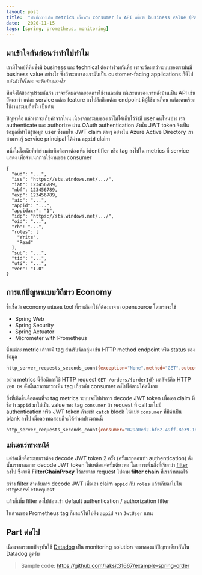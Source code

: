 ```yaml
---
layout: post
title:  "บันทึกการเก็บ metrics เกี่ยวกับ consumer ใน API เพื่อวัด business value (Part 1)"
date:   2020-11-15
tags: [spring, prometheus, monitoring]
---
```


## มาเข้าใจกันก่อนว่าทำไปทำไม

เรามีโจทย์ที่ทีมซึ่งมี business และ technical ต้องทำร่วมกันคือ เราจะวัดผลว่าระบบของเรามันมี business value อย่างไร ซึ่งถ้าระบบของเรามันเป็น customer-facing applications ก็ดีไป *แล้วถ้าไม่ใช่ละ จะวัดกันอย่างไร*  

ทีมจึงได้ข้อสรุปร่วมกันว่า เราจะวัดผลจากยอดการใช้งานละกัน เช่นระบบของเราหลังบ้านเป็น API เช่น วัดเอาว่า แต่ละ service แต่ละ feature ลงไปลึกถึงแต่ละ endpoint มีผู้ใช้งานกี่คน แต่ละคนเรียกใช้งานระบบกี่ครั้ง เป็นต้น  

ปัญหาคือ แล้วเราจะเก็บค่าจากไหน เนื่องจากระบบของเราไม่ได้เก็บไว้ว่ามี user คนไหนบ้าง เรา authenticate และ authorize ผ่าน OAuth authentication ดังนั้น JWT token จึงเป็นข้อมูลที่ทำให้รู้ข้อมูล user ซึ่งพบใน JWT claim ต่างๆ อย่างใน Azure Active Directory เราสามารถรู้ service principal ได้ผ่าน `appid` claim  

หนึ่งในไอเดียที่ทำร่วมกับทีมคือเราต้องเพิ่ม identifier หรือ tag ลงไปใน metrics ที่ service แสดง เพื่อจำแนกการใช้งานของ consumer  

```jsonc
{
  "aud": "...",
  "iss": "https://sts.windows.net/.../",
  "iat": 123456789,
  "nbf": 123456789,
  "exp": 123456789,
  "aio": "...",
  "appid": "...",
  "appidacr": "1",
  "idp": "https://sts.windows.net/.../",
  "oid": "...",
  "rh": "...",
  "roles": [
    "Write",
    "Read"
  ],
  "sub": "...",
  "tid": "...",
  "uti": "...",
  "ver": "1.0"
}
```

## การแก้ปัญหาแบบวิถีชาว Economy
ขึ้นชื่อว่า economy แน่นอน tool ที่เราเลือกใช้ก็ต้องมาจาก opensource โดยเราจะใช้ 

- Spring Web
- Spring Security
- Spring Actuator
- Micrometer with Prometheus

ซึ่งแต่ละ metric เค้าจะมี tag สำหรับจัดกลุ่ม เช่น HTTP method endpoint หรือ status ของข้อมูล  

```sh
http_server_requests_seconds_count{exception="None",method="GET",outcome="SUCCESS",status="200",uri="/orders/{orderId}",} 1.0
```

อย่าง metrics นี้คือมีการใช้ HTTP request `GET /orders/{orderId}` ผลลัพธ์คือ HTTP `200 OK` ดังนั้นเราสามารถเพิ่ม tag เกี่ยวกับ consumer ลงไปได้ตามโค้ดนี้เลย

<script src="https://gist.github.com/raksit31667/2bcfc3b06e65ada30f7569f0897f5623.js"></script>

สิ่งที่เกิดขึ้นคือตอนที่จะ tag metrics ระบบจะไปทำการ decode JWT token เพื่อเอา claim ที่ชื่อว่า `appid` มาใส่เป็น value ของ tag `consumer` ถ้า request ที่ call มาไม่มี authentication หรือ JWT token ก็จะเข้า `catch` block ให้แปะ `consumer` ที่มีค่าเป็น blank ลงไป เมื่อลองทดสอบก็จะได้ค่ามาประมาณนี้  

```sh
http_server_requests_seconds_count{consumer="029a0ed2-bf62-49ff-8e39-1d80f909d9bd",exception="None",method="GET",outcome="SUCCESS",status="200",uri="/orders/{orderId}",} 1.0
```

### แน่นอนว่าทำงานได้
แต่ข้อเสียคือระบบเราต้อง decode JWT token 2 ครั้ง (ครั้งแรกตอนทำ authentication) ดังนั้นเรามาลดการ decode JWT token ให้เหลือแค่ครั้งเดียวพอ โดยการเพิ่มสิ่งที่เรียกว่า [filter](https://spring.io/guides/topicals/spring-security-architecture) ลงไป ซึ่งจะมี **FilterChainProxy** ไว้กระจาย request ไปตาม **filter chain** ที่เรากำหนดไว้

สร้าง filter สำหรับการ decode JWT เพื่อเอา claim `appid` กับ `roles` แล้วเก็บลงไปใน `HttpServletRequest`

<script src="https://gist.github.com/raksit31667/5c174c2b236b71e9a1312e7fa482b0ff.js"></script>

แล้วก็เพิ่ม filter ลงไปก่อนเข้า default authentication / authorization filter

<script src="https://gist.github.com/raksit31667/9a5bea77f3aa57694b4ccb7193c57609.js"></script>

ในส่วนของ Prometheus tag ก็มาแก้ให้ไปดึง `appid` จาก `JwtUser` แทน

<script src="https://gist.github.com/raksit31667/35eaf9aa287aae79440a2da08ad9fd40.js"></script>

## Part ต่อไป
เนื่องจากระบบปัจจุบันใช้ [Datadog](./2020-10-21-enable-datadog-logs-and-apm-in-java-k8s.markdown) เป็น monitoring solution จะมาลองแก้ปัญหาเดียวกันใน Datadog ดูครับ

> Sample code: <https://github.com/raksit31667/example-spring-order>